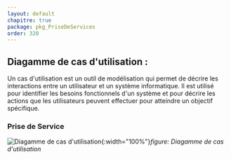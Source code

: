 ```yaml
---
layout: default
chapitre: true
package: pkg_PriseDeServices
order: 320
---
```


<!-- new slide -->

## Diagamme de cas d'utilisation :

<!-- note -->

Un cas d'utilisation est un outil de modélisation qui permet de décrire les interactions entre un utilisateur et un système informatique.
Il est utilisé pour identifier les besoins fonctionnels d'un système et pour décrire les actions que les utilisateurs peuvent effectuer pour atteindre un objectif spécifique.

<!-- new slide -->

### Prise de Service

![Diagamme de cas d'utilisation](/gestion-personnels/diagrammes/pkg_PriseDeServices/uses_cases_pkg_GestionPriseDeService.svg){:width="100%"}_figure: Diagamme de cas d'utilisation_
